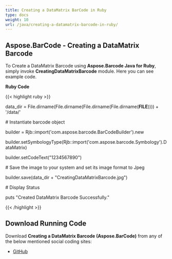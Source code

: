 ```yaml
---
title: Creating a DataMatrix BarCode in Ruby
type: docs
weight: 10
url: /java/creating-a-datamatrix-barcode-in-ruby/
---
```


## **Aspose.BarCode - Creating a DataMatrix Barcode**
To Create a DataMatrix Barcode using **Aspose.Barcode Java for Ruby**, simply invoke **CreatingDataMatrixBarcode** module. Here you can see example code.

**Ruby Code**

{{< highlight ruby >}}

 data_dir = File.dirname(File.dirname(File.dirname(File.dirname(__FILE__)))) + '/data/'



\# Instantiate barcode object

builder = Rjb::import('com.aspose.barcode.BarCodeBuilder').new

builder.setSymbologyType(Rjb::import('com.aspose.barcode.Symbology').DataMatrix)

builder.setCodeText("1234567890")

\# Save the image to your system and set its image format to Jpeg

builder.save(data_dir + "CreatingDataMatrixBarcode.jpg")

\# Display Status

puts "Created DataMatrix Barcode Successfully."

{{< /highlight >}}
## **Download Running Code**
Download **Creating a DataMatrix Barcode (Aspose.BarCode)** from any of the below mentioned social coding sites:

- [GitHub](https://github.com/aspose-barcode/Aspose.BarCode-for-Java/blob/master/Plugins/Aspose_Barcode_Java_for_Ruby/lib/asposebarcodejava/2DBarcode/creatingdatamatrixbarcode.rb)
